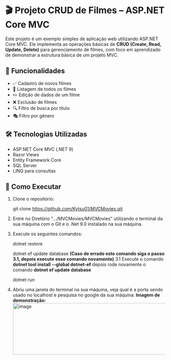 # 🎬 Projeto CRUD de Filmes – ASP.NET Core MVC

Este projeto é um exemplo simples de aplicação web utilizando ASP.NET Core MVC. Ele implementa as operações básicas de **CRUD (Create, Read, Update, Delete)** para gerenciamento de filmes, com foco em aprendizado de demonstrar a estrutura básica de um projeto MVC.

## 🚀 Funcionalidades

- ✅ Cadastro de novos filmes
- 📄 Listagem de todos os filmes
- ✏️ Edição de dados de um filme
- ❌ Exclusão de filmes
- 🔍 Filtro de busca por título
- 🎭 Filtro por gênero

## 🛠️ Tecnologias Utilizadas

- ASP.NET Core MVC (.NET 9)
- Razor Views
- Entity Framework Core
- SQL Server
- LINQ para consultas

## 🔧 Como Executar

1. Clone o repositório:
   
   git clone https://github.com/Kytsu01/MVCMovies.git

2. Entre no Diretório ".../MVCMovies/MVCMovies" utilizando o terminal da sua máquina com o Git e o .Net 9.0 instalado na sua máquina.

3. Execute os seguintes comandos:

   dotnet restore
   
   dotnet ef update database **(Caso de errado este comando siga o passo 3.1, depois execute esse comando novamente)**
        3.1 Execute o comando **dotnet tool install --global dotnet-ef** depois rode novamente o comando **dotnet ef update database**

   dotnet run

5. Abriu uma janela do terminal na sua máquina, veja qual é a porta sendo usado no localhost e pesquisa no google da sua máquina:
       **Imagem de demonstração:**
               <img width="643" height="162" alt="image" src="https://github.com/user-attachments/assets/350478d5-326f-4c2d-ba9c-fa79e3ed4c61" />

